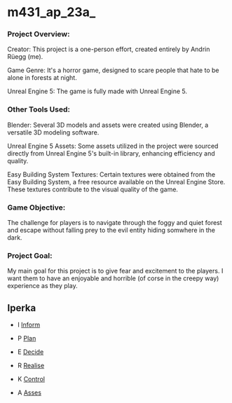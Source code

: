 # m431_ap_23a_

### Project Overview:

Creator: This project is a one-person effort, created entirely by Andrin Rüegg (me).

Game Genre: It's a horror game, designed to scare people that hate to be alone in forests at night.

Unreal Engine 5: The game is fully made with Unreal Engine 5. 

### Other Tools Used:

Blender: Several 3D models and assets were created using Blender, a versatile 3D modeling software.

Unreal Engine 5 Assets: Some assets utilized in the project were sourced directly from Unreal Engine 5's built-in library, enhancing efficiency and quality.

Easy Building System Textures: Certain textures were obtained from the Easy Building System, a free resource available on the Unreal Engine Store. These textures contribute to the visual quality of the game.


### Game Objective:

The challenge for players is to navigate through the foggy and quiet forest and escape without falling prey to the evil entity hiding somwhere in the dark.

### Project Goal:

My main goal for this project is to give fear and excitement to the players. I want them to have an enjoyable and horrible (of corse in the creepy way) experience as they play.


## Iperka


* I 
  [Inform]
  

* P 
 [Plan]


* E 
  [Decide]

  
* R 
  [Realise]

  
* K 
  [Control]
  
* A 
  [Asses]








[Inform]: https://github.com/andrinruegg/m431_ap_23a_/blob/main/Documentary/IPERKA/Inform
[Plan]: https://github.com/andrinruegg/m431_ap_23a_/blob/main/Documentary/IPERKA/Plan
[Decide]: https://github.com/andrinruegg/m431_ap_23a_/blob/main/Documentary/IPERKA/Decide
[Realise]: https://github.com/andrinruegg/m431_ap_23a_/blob/main/Documentary/IPERKA/Realise
[Control]: https://github.com/andrinruegg/m431_ap_23a_/blob/main/Documentary/IPERKA/Control
[Asses]: https://github.com/andrinruegg/m431_ap_23a_/blob/main/Documentary/IPERKA/Asses

